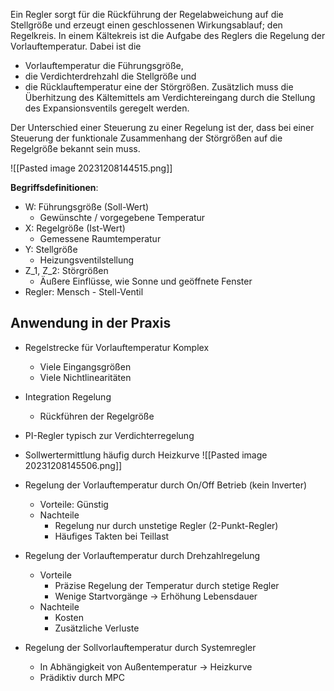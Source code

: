 Ein Regler sorgt für die Rückführung der Regelabweichung auf die Stellgröße und erzeugt einen geschlossenen Wirkungsablauf; den Regelkreis. In einem Kältekreis ist die Aufgabe des Reglers die Regelung der Vorlauftemperatur. Dabei ist die 
- Vorlauftemperatur die Führungsgröße,
- die Verdichterdrehzahl die Stellgröße und
- die Rücklauftemperatur eine der Störgrößen.
Zusätzlich muss die Überhitzung des Kältemittels am Verdichtereingang durch die Stellung des Expansionsventils geregelt werden.

Der Unterschied einer Steuerung zu einer Regelung ist der, dass bei einer Steuerung der funktionale Zusammenhang der Störgrößen auf die Regelgröße bekannt sein muss.

![[Pasted image 20231208144515.png]]


**Begriffsdefinitionen**:
- W: Führungsgröße (Soll-Wert)
	- Gewünschte / vorgegebene Temperatur
- X: Regelgröße (Ist-Wert)
	- Gemessene Raumtemperatur
- Y: Stellgröße
	- Heizungsventilstellung
- Z_1, Z_2: Störgrößen
	- Äußere Einflüsse, wie Sonne und geöffnete Fenster
- Regler: Mensch - Stell-Ventil

## Anwendung in der Praxis
- Regelstrecke für Vorlauftemperatur Komplex
	- Viele Eingangsgrößen
	- Viele Nichtlinearitäten
- Integration Regelung
	- Rückführen der Regelgröße
- PI-Regler typisch zur Verdichterregelung
- Sollwertermittlung häufig durch Heizkurve
![[Pasted image 20231208145506.png]]

- Regelung der Vorlauftemperatur durch On/Off Betrieb (kein Inverter)
	- Vorteile: Günstig
	- Nachteile
		- Regelung nur durch unstetige Regler (2-Punkt-Regler)
		- Häufiges Takten bei Teillast
- Regelung der Vorlauftemperatur durch Drehzahlregelung
	- Vorteile
		- Präzise Regelung der Temperatur durch stetige Regler
		- Wenige Startvorgänge -> Erhöhung Lebensdauer
	- Nachteile
		- Kosten
		- Zusätzliche Verluste
- Regelung der Sollvorlauftemperatur durch Systemregler
	- In Abhängigkeit von Außentemperatur -> Heizkurve
	- Prädiktiv durch MPC

